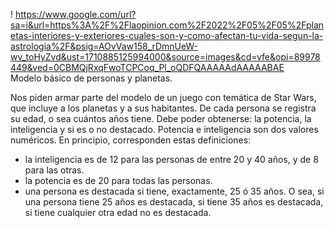 ! https://www.google.com/url?sa=i&url=https%3A%2F%2Flaopinion.com%2F2022%2F05%2F05%2Fplanetas-interiores-y-exteriores-cuales-son-y-como-afectan-tu-vida-segun-la-astrologia%2F&psig=AOvVaw158_rDmnUeW-wv_toHyZvd&ust=1710885125994000&source=images&cd=vfe&opi=89978449&ved=0CBMQjRxqFwoTCPCoq_Pl_oQDFQAAAAAdAAAAABAE
<br>Modelo básico de personas y planetas.

Nos piden armar parte del modelo de un juego con temática de Star Wars, que incluye a los planetas y a sus habitantes.
De cada persona se registra su edad, o sea cuántos años tiene. Debe poder obtenerse: la potencia, la inteligencia y si es o no destacado. Potencia e inteligencia son dos valores numéricos. En principio, corresponden estas definiciones:<br>
* la inteligencia es de 12 para las personas de entre 20 y 40 años, y de 8 para las otras.<br>
* la potencia es de 20 para todas las personas.<br>
* una persona es destacada si tiene, exactamente, 25 ó 35 años. O sea, si una persona tiene 25 años es destacada, si tiene 35 años es destacada, si tiene cualquier otra edad no es destacada.
